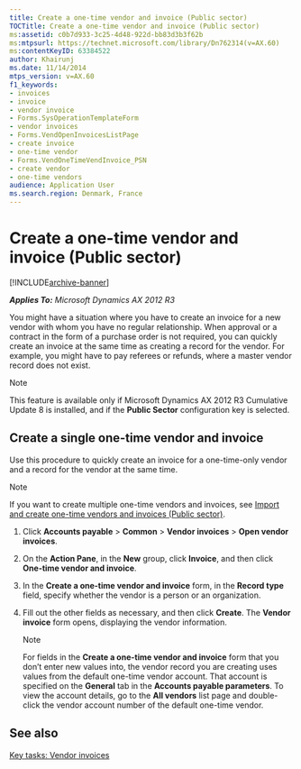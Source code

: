 ```yaml
---
title: Create a one-time vendor and invoice (Public sector)
TOCTitle: Create a one-time vendor and invoice (Public sector)
ms:assetid: c0b7d933-3c25-4d48-922d-bb83d3b3f62b
ms:mtpsurl: https://technet.microsoft.com/library/Dn762314(v=AX.60)
ms:contentKeyID: 63384522
author: Khairunj
ms.date: 11/14/2014
mtps_version: v=AX.60
f1_keywords:
- invoices
- invoice
- vendor invoice
- Forms.SysOperationTemplateForm
- vendor invoices
- Forms.VendOpenInvoicesListPage
- create invoice
- one-time vendor
- Forms.VendOneTimeVendInvoice_PSN
- create vendor
- one-time vendors
audience: Application User
ms.search.region: Denmark, France
---
```


# Create a one-time vendor and invoice (Public sector) 


[!INCLUDE[archive-banner](includes/archive-banner.md)]


_**Applies To:** Microsoft Dynamics AX 2012 R3_

You might have a situation where you have to create an invoice for a new vendor with whom you have no regular relationship. When approval or a contract in the form of a purchase order is not required, you can quickly create an invoice at the same time as creating a record for the vendor. For example, you might have to pay referees or refunds, where a master vendor record does not exist.


> [!NOTE]
> <P>This feature is available only if Microsoft Dynamics AX 2012 R3 Cumulative Update 8 is installed, and if the <STRONG>Public Sector</STRONG> configuration key is selected.</P>



## Create a single one-time vendor and invoice

Use this procedure to quickly create an invoice for a one-time-only vendor and a record for the vendor at the same time.


> [!NOTE]
> <P>If you want to create multiple one-time vendors and invoices, see <A href="import-and-create-one-time-vendors-and-invoices-public-sector.md">Import and create one-time vendors and invoices (Public sector)</A>.</P>



1.  Click **Accounts payable** \> **Common** \> **Vendor invoices** \> **Open vendor invoices**.

2.  On the **Action Pane**, in the **New** group, click **Invoice**, and then click **One-time vendor and invoice**.

3.  In the **Create a one-time vendor and invoice** form, in the **Record type** field, specify whether the vendor is a person or an organization.

4.  Fill out the other fields as necessary, and then click **Create**. The **Vendor invoice** form opens, displaying the vendor information.
    

    > [!NOTE]
    > <P>For fields in the <STRONG>Create a one-time vendor and invoice</STRONG> form that you don’t enter new values into, the vendor record you are creating uses values from the default one-time vendor account. That account is specified on the <STRONG>General</STRONG> tab in the <STRONG>Accounts payable parameters</STRONG>. To view the account details, go to the <STRONG>All vendors</STRONG> list page and double-click the vendor account number of the default one-time vendor.</P>



## See also

[Key tasks: Vendor invoices](key-tasks-vendor-invoices.md)

  


